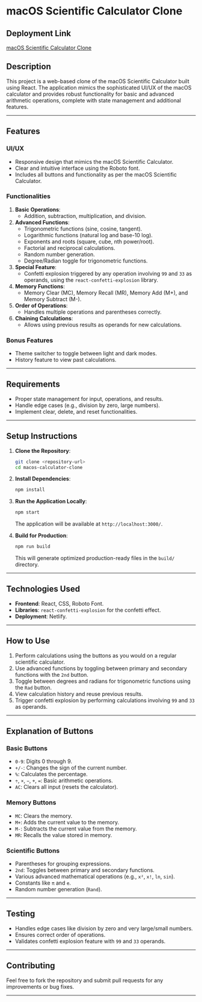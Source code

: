 # macOS Scientific Calculator Clone

## Deployment Link
[macOS Scientific Calculator Clone](https://deft-parfait-08fdff.netlify.app/)

## Description
This project is a web-based clone of the macOS Scientific Calculator built using React. The application mimics the sophisticated UI/UX of the macOS calculator and provides robust functionality for basic and advanced arithmetic operations, complete with state management and additional features.

---

## Features

### UI/UX
- Responsive design that mimics the macOS Scientific Calculator.
- Clear and intuitive interface using the Roboto font.
- Includes all buttons and functionality as per the macOS Scientific Calculator.

### Functionalities
1. **Basic Operations**:
   - Addition, subtraction, multiplication, and division.
2. **Advanced Functions**:
   - Trigonometric functions (sine, cosine, tangent).
   - Logarithmic functions (natural log and base-10 log).
   - Exponents and roots (square, cube, nth power/root).
   - Factorial and reciprocal calculations.
   - Random number generation.
   - Degree/Radian toggle for trigonometric functions.
3. **Special Feature**:
   - Confetti explosion triggered by any operation involving `99` and `33` as operands, using the `react-confetti-explosion` library.
4. **Memory Functions**:
   - Memory Clear (MC), Memory Recall (MR), Memory Add (M+), and Memory Subtract (M-).
5. **Order of Operations**:
   - Handles multiple operations and parentheses correctly.
6. **Chaining Calculations**:
   - Allows using previous results as operands for new calculations.

### Bonus Features
- Theme switcher to toggle between light and dark modes.
- History feature to view past calculations.

---

## Requirements
- Proper state management for input, operations, and results.
- Handle edge cases (e.g., division by zero, large numbers).
- Implement clear, delete, and reset functionalities.

---

## Setup Instructions

1. **Clone the Repository**:
   ```bash
   git clone <repository-url>
   cd macos-calculator-clone
   ```

2. **Install Dependencies**:
   ```bash
   npm install
   ```

3. **Run the Application Locally**:
   ```bash
   npm start
   ```
   The application will be available at `http://localhost:3000/`.

4. **Build for Production**:
   ```bash
   npm run build
   ```
   This will generate optimized production-ready files in the `build/` directory.

---

## Technologies Used
- **Frontend**: React, CSS, Roboto Font.
- **Libraries**: `react-confetti-explosion` for the confetti effect.
- **Deployment**: Netlify.

---

## How to Use
1. Perform calculations using the buttons as you would on a regular scientific calculator.
2. Use advanced functions by toggling between primary and secondary functions with the `2nd` button.
3. Toggle between degrees and radians for trigonometric functions using the `Rad` button.
4. View calculation history and reuse previous results.
5. Trigger confetti explosion by performing calculations involving `99` and `33` as operands.

---

## Explanation of Buttons
### Basic Buttons
- `0-9`: Digits 0 through 9.
- `+/-`: Changes the sign of the current number.
- `%`: Calculates the percentage.
- `÷`, `×`, `−`, `+`, `=`: Basic arithmetic operations.
- `AC`: Clears all input (resets the calculator).

### Memory Buttons
- `MC`: Clears the memory.
- `M+`: Adds the current value to the memory.
- `M-`: Subtracts the current value from the memory.
- `MR`: Recalls the value stored in memory.

### Scientific Buttons
- Parentheses for grouping expressions.
- `2nd`: Toggles between primary and secondary functions.
- Various advanced mathematical operations (e.g., `x²`, `x!`, `ln`, `sin`).
- Constants like `π` and `e`.
- Random number generation (`Rand`).

---

## Testing
- Handles edge cases like division by zero and very large/small numbers.
- Ensures correct order of operations.
- Validates confetti explosion feature with `99` and `33` operands.

---

## Contributing
Feel free to fork the repository and submit pull requests for any improvements or bug fixes.

---
